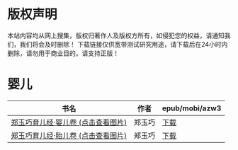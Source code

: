 # 版权声明

本站内容均从网上搜集，版权归著作人及版权方所有，如侵犯您的权益，请通知我们，我们将会及时删除！ 下载链接仅供宽带测试研究用途，请下载后在24小时内删除，请勿用于商业目的。请支持正版！

# 婴儿

| 书名 | 作者 | epub/mobi/azw3 |
| --- | --- | --- |
| [郑玉巧育儿经·婴儿卷 (点击查看图片)](https://www.dushupai.com/attachment/2024/06/01/bf3f00c816850257.jpg) | 郑玉巧 | [下载](https://url89.ctfile.com/f/31084289-1357006084-2be15d?p=8866) |
| [郑玉巧育儿经·胎儿卷 (点击查看图片)](https://www.dushupai.com/attachment/2024/06/01/52a87588e107bf4e.jpg) | 郑玉巧 | [下载](https://url89.ctfile.com/f/31084289-1357006081-99bed7?p=8866) |
